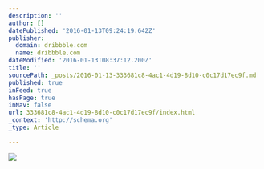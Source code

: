 ```yaml
---
description: ''
author: []
datePublished: '2016-01-13T09:24:19.642Z'
publisher:
  domain: dribbble.com
  name: dribbble.com
dateModified: '2016-01-13T08:37:12.200Z'
title: ''
sourcePath: _posts/2016-01-13-333681c8-4ac1-4d19-8d10-c0c17d17ec9f.md
published: true
inFeed: true
hasPage: true
inNav: false
url: 333681c8-4ac1-4d19-8d10-c0c17d17ec9f/index.html
_context: 'http://schema.org'
_type: Article

---
```

![](https://d13yacurqjgara.cloudfront.net/users/84655/screenshots/2051465/letterink_400x300.gif)